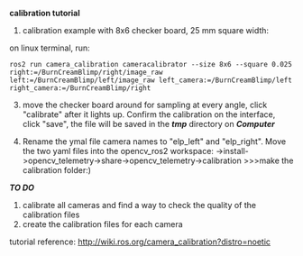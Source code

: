 **calibration tutorial**

1. calibration example with 8x6 checker board, 25 mm square width:

on linux terminal, run:

```
ros2 run camera_calibration cameracalibrator --size 8x6 --square 0.025 right:=/BurnCreamBlimp/right/image_raw left:=/BurnCreamBlimp/left/image_raw left_camera:=/BurnCreamBlimp/left right_camera:=/BurnCreamBlimp/right
```

3. move the checker board around for sampling at every angle, click "calibrate" after it lights up. Confirm the calibration on the interface, click "save", the file will be saved in the ***tmp*** directory on ***Computer***

4. Rename the ymal file camera names to "elp_left" and "elp_right". Move the two yaml files into the opencv_ros2 workspace:
    ->install->opencv_telemetry->share->opencv_telemetry->calibration   >>>make the calibration folder:) 


***TO DO***

1. calibrate all cameras and find a way to check the quality of the calibration files
2. create the calibration files for each camera




tutorial reference: http://wiki.ros.org/camera_calibration?distro=noetic
